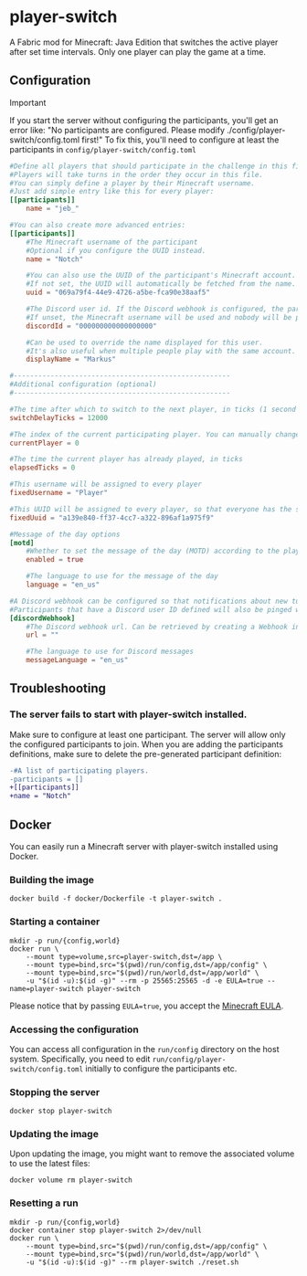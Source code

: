 # player-switch
A Fabric mod for Minecraft: Java Edition that switches the active player after set time intervals. 
Only one player can play the game at a time.

## Configuration
> [!IMPORTANT]
> If you start the server without configuring the participants, you'll get an error like: "No participants are configured. Please modify ./config/player-switch/config.toml first!"
> To fix this, you'll need to configure at least the participants in `config/player-switch/config.toml`

```toml
#Define all players that should participate in the challenge in this file.
#Players will take turns in the order they occur in this file.
#You can simply define a player by their Minecraft username.
#Just add simple entry like this for every player:
[[participants]]
    name = "jeb_"

#You can also create more advanced entries:
[[participants]]
    #The Minecraft username of the participant
    #Optional if you configure the UUID instead.
    name = "Notch"

    #You can also use the UUID of the participant's Minecraft account. 
    #If not set, the UUID will automatically be fetched from the name.
    uuid = "069a79f4-44e9-4726-a5be-fca90e38aaf5"

    #The Discord user id. If the Discord webhook is configured, the participant will be pinged with this user id.
    #If unset, the Minecraft username will be used and nobody will be pinged.
    discordId = "000000000000000000"

    #Can be used to override the name displayed for this user.
    #It's also useful when multiple people play with the same account.
    displayName = "Markus"

#-----------------------------------------------------
#Additional configuration (optional)
#-----------------------------------------------------

#The time after which to switch to the next player, in ticks (1 second = 20 ticks, 1 minute = 1200 ticks, 10 minutes = 12000 ticks ...)
switchDelayTicks = 12000

#The index of the current participating player. You can manually change it to modify the player whose turn it is currently.
currentPlayer = 0

#The time the current player has already played, in ticks
elapsedTicks = 0

#This username will be assigned to every player
fixedUsername = "Player"

#This UUID will be assigned to every player, so that everyone has the same player and world data
fixedUuid = "a139e840-ff37-4cc7-a322-896af1a975f9"

#Message of the day options
[motd]
    #Whether to set the message of the day (MOTD) according to the player whose turn it is.
    enabled = true

    #The language to use for the message of the day
    language = "en_us"

#A Discord webhook can be configured so that notifications about new turns are sent to a Discord channel. 
#Participants that have a Discord user ID defined will also be pinged when it's their turn.
[discordWebhook]
    #The Discord webhook url. Can be retrieved by creating a Webhook in the "Integration" tab of the server settings.
    url = ""

    #The language to use for Discord messages
    messageLanguage = "en_us"
```

## Troubleshooting
### The server fails to start with player-switch installed.
Make sure to configure at least one participant. 
The server will allow only the configured participants to join.
When you are adding the participants definitions, make sure to delete the pre-generated participant definition:

```diff
-#A list of participating players.
-participants = []
+[[participants]]
+name = "Notch"
```

## Docker
You can easily run a Minecraft server with player-switch installed using Docker.

### Building the image
```
docker build -f docker/Dockerfile -t player-switch .
```

### Starting a container
```
mkdir -p run/{config,world}
docker run \
    --mount type=volume,src=player-switch,dst=/app \
    --mount type=bind,src="$(pwd)/run/config,dst=/app/config" \
    --mount type=bind,src="$(pwd)/run/world,dst=/app/world" \
    -u "$(id -u):$(id -g)" --rm -p 25565:25565 -d -e EULA=true --name=player-switch player-switch
```
Please notice that by passing `EULA=true`, you accept the [Minecraft EULA](https://aka.ms/MinecraftEULA).

### Accessing the configuration
You can access all configuration in the `run/config` directory on the host system.
Specifically, you need to edit `run/config/player-switch/config.toml` initially to configure the participants etc.

### Stopping the server
```
docker stop player-switch
```

### Updating the image
Upon updating the image, you might want to remove the associated volume to use the latest files:
```
docker volume rm player-switch
```

### Resetting a run
```
mkdir -p run/{config,world}
docker container stop player-switch 2>/dev/null
docker run \
    --mount type=bind,src="$(pwd)/run/config,dst=/app/config" \
    --mount type=bind,src="$(pwd)/run/world,dst=/app/world" \
    -u "$(id -u):$(id -g)" --rm player-switch ./reset.sh
```